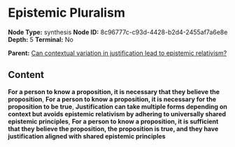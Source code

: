 # Epistemic Pluralism

**Node Type:** synthesis
**Node ID:** 8c96777c-c93d-4428-b2d4-2455af7a6e8e
**Depth:** 5
**Terminal:** No

**Parent:** [Can contextual variation in justification lead to epistemic relativism?](can-contextual-variation-in-justification-lead-to-epistemic-relativism-antithesis-52f2f309-313b-400a-bc2e-aede75b0804b.md)

## Content

**For a person to know a proposition, it is necessary that they believe the proposition**, **For a person to know a proposition, it is necessary for the proposition to be true**, **Justification can take multiple forms depending on context but avoids epistemic relativism by adhering to universally shared epistemic principles**, **For a person to know a proposition, it is sufficient that they believe the proposition, the proposition is true, and they have justification aligned with shared epistemic principles**
